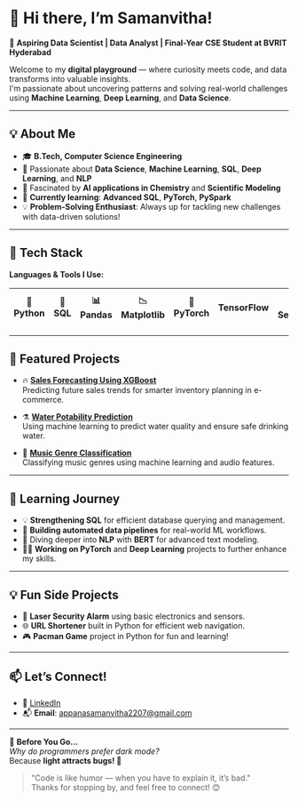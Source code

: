 # 👋 Hi there, I’m Samanvitha!

🎯 **Aspiring Data Scientist | Data Analyst | Final-Year CSE Student at BVRIT Hyderabad**

Welcome to my **digital playground** — where curiosity meets code, and data transforms into valuable insights.  
I'm passionate about uncovering patterns and solving real-world challenges using **Machine Learning**, **Deep Learning**, and **Data Science**.

---

## 💡 About Me

- 🎓 **B.Tech, Computer Science Engineering**  
- 💼 Passionate about **Data Science**, **Machine Learning**, **SQL**, **Deep Learning**, and **NLP**  
- 🔬 Fascinated by **AI applications in Chemistry** and **Scientific Modeling**  
- 🌱 **Currently learning**: **Advanced SQL**, **PyTorch**, **PySpark**  
- 💡 **Problem-Solving Enthusiast**: Always up for tackling new challenges with data-driven solutions!

---

## 🚀 Tech Stack

**Languages & Tools I Use:**  

| 🐍 Python | 💾 SQL | 📊 Pandas | 📉 Matplotlib | 🤖 PyTorch | TensorFlow | 📈 Seaborn | 🔬 Huggingface Transformers | 🧑‍💻 Git & GitHub |
|----------|--------|-----------|--------------|------------|------------|------------|---------------------------|-------------------|

---

## 📌 Featured Projects

- 🔥 **[Sales Forecasting Using XGBoost](https://github.com/appanasamanvitha/Sales-Forecasting-for-Inventory-Optimization.git)**  
Predicting future sales trends for smarter inventory planning in e-commerce.

- ⚗️ **[Water Potability Prediction](https://github.com/YourUsername/chemical-yield-prediction)**  
Using machine learning to predict water quality and ensure safe drinking water.

- 🎵 **[Music Genre Classification](https://github.com/YourUsername/music-genre-classification)**  
Classifying music genres using machine learning and audio features.

---

## 🌱 Learning Journey

- 💡 **Strengthening SQL** for efficient database querying and management.
- 🚀 **Building automated data pipelines** for real-world ML workflows.
- 🤖 Diving deeper into **NLP** with **BERT** for advanced text modeling.
- 🧑‍💻 **Working on PyTorch** and **Deep Learning** projects to further enhance my skills.

---

## 💡 Fun Side Projects

- 🔐 **Laser Security Alarm** using basic electronics and sensors.
- 🌐 **URL Shortener** built in Python for efficient web navigation.
- 🎮 **Pacman Game** project in Python for fun and learning!

---

## 📫 Let’s Connect!

- 💼 [LinkedIn](https://www.linkedin.com/in/samanvitha-narayani-appana-7b7247251/)
- 📬 **Email**: [appanasamanvitha2207@gmail.com](mailto:appanasamanvitha2207@gmail.com)

---

💭 **Before You Go...**  
*Why do programmers prefer dark mode?*  
Because **light attracts bugs! 🐞**

> "Code is like humor — when you have to explain it, it’s bad."  
Thanks for stopping by, and feel free to connect! 😊

